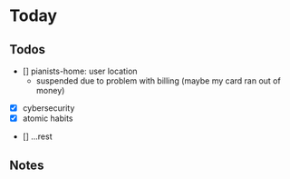 # Today

## Todos

- [] pianists-home: user location
    - suspended due to problem with billing (maybe my card ran out of money)
- [x] cybersecurity
- [x] atomic habits
- [] ...rest

## Notes

